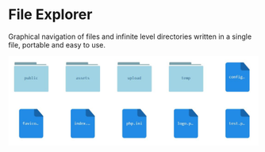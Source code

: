 # File Explorer
Graphical navigation of files and infinite level directories written in a single file, portable and easy to use.

![File Explorer](https://github.com/JaxonRailey/php-file-explorer/blob/main/file-explorer.jpg?raw=true)

